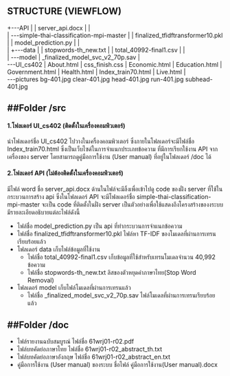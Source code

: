 STRUCTURE (VIEWFLOW)
------------
+---API
|   |   server_api.docx
|   |   
|   \---simple-thai-classification-mpi-master
|       |   finalized_tfidftransformer10.pkl
|       |   model_prediction.py
|       |   
|       +---data
|       |       stopwords-th_new.txt
|       |       total_40992-final1.csv
|       |       
|       \---model
|               _finalized_model_svc_v2_70p.sav
|               
\---UI_cs402
    |   About.html
    |   css_finish.css
    |   Economic.html
    |   Education.html
    |   Government.html
    |   Health.html
    |   Index_train70.html
    |   Live.html
    |   
    \---pictures
            bg-401.jpg
            clear-401.jpg
            head-401.jpg
            run-401.jpg
            subhead-401.jpg
            

##Folder /src 
------------
#### 1.โฟลเดอร์ UI_cs402 (ติดตั้งในเครื่องคอมพิวเตอร์) 
นำโฟลเดอร์ชื่อ UI_cs402 ไปวางในเครื่องคอมพิวเตอร์ ซึ่งภายในโฟลเดอร์จะมีไฟล์ชื่อ Index_train70.html ซึ่งเป็นเว็บไซด์ในการจำแนกประเภทข้อความ ที่มีการเรียกใช้งาน API จากเครื่องของ server โดยสามารถดูคู่มือการใช้งาน (User manual) ที่อยู่ในโฟลเดอร์ /doc ได้
                
#### 2.โฟลเดอร์ API (ไม่ต้องติดตั้งในเครื่องคอมพิวเตอร์) 
มีไฟล์ word ชื่อ server_api.docx ด้านในไฟล์จะมีลิ้งเพื่อเข้าไปดู code ของฝั่ง server ที่ใช้ในกระบวนการสร้าง api ซึ่งในโฟลเดอร์ API จะมีโฟลเดอร์ชื่อ simple-thai-classification-mpi-master จะเป็น code ที่ติดตั้งในฝั่ง server เป็นตัวอย่างเพื่อใช้แสดงถึงโครงสร้างของงระบบ มีรายละเอียดอธิบายแต่ละไฟล์ดังนี้
+ ไฟล์ชื่อ model_prediction.py เป็น api ที่ทำกระบวนการจำแนกข้อความ
+ ไฟล์ชื่อ finalized_tfidftransformer10.pkl ไฟล์หา TF-IDF ของโมเดลที่ผ่านการเทรนเรียบร้อยแล้ว
+ โฟลเดอร์ data เก็บไฟล์ข้อมูลที่ใช้งาน 
  * ไฟล์ชื่อ total_40992-final1.csv เก็บข้อมูลที่ใช้สำหรับเทรนโมเดลจำนวน 40,992  ข้อความ
  * ไฟล์ชื่อ stopwords-th_new.txt ลิสของตัวหยุดคำภาษาไทย(Stop Word Removal)
+ โฟลเดอร์ model  เก็บไฟล์โมเดลที่ผ่านการเทรนแล้ว
  * ไฟล์ชื่อ _finalized_model_svc_v2_70p.sav ไฟล์โมเดลที่ผ่านการเทรนเรียบร้อยแล้ว



##Folder /doc
------------
- ไฟล์รายงานฉบับสมบูรณ์ ไฟล์ชื่อ 61wrj01-r02.pdf
- ไฟล์บทคัดย่อภาษาไทย ไฟล์ชื่อ 61wrj01-r02_abstract_th.txt
- ไฟล์บทคัดย่อภาษาอังกฤษ ไฟล์ชื่อ 61wrj01-r02_abstract_en.txt
- คู่มือการใช้งาน (User manual) ของระบบ ชื่อไฟล์ คู่มือการใช้งาน(User manual).docx



